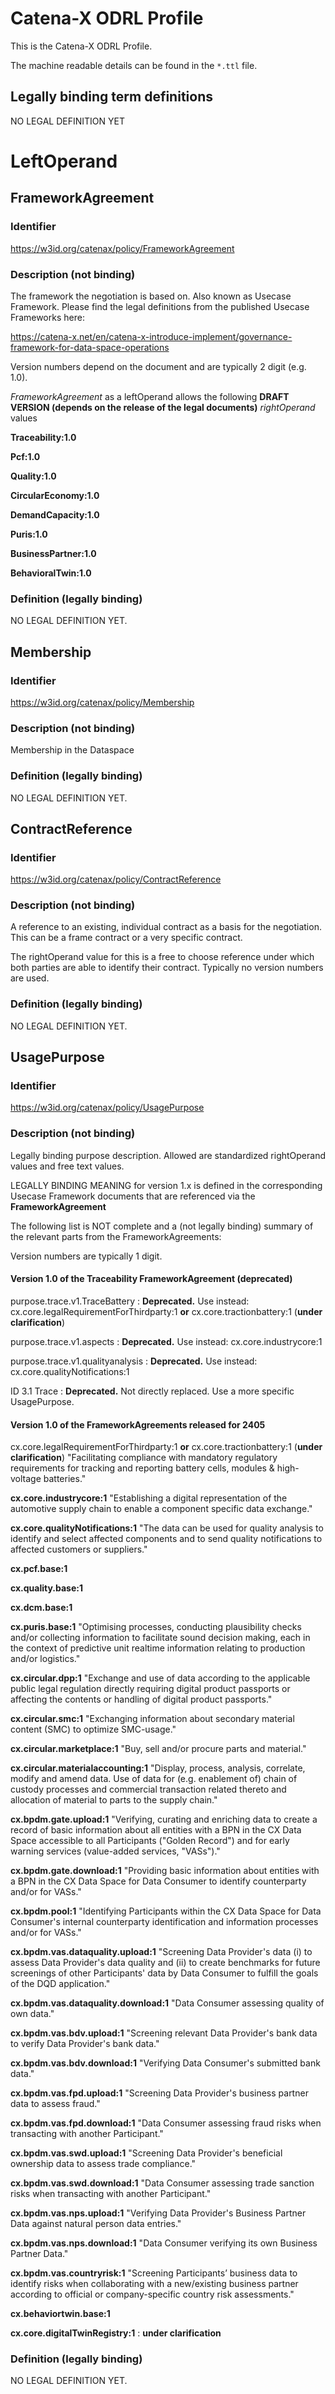 # Catena-X ODRL Profile
This is the Catena-X ODRL Profile.

The machine readable details can be found in the `*.ttl` file.

## Legally binding term definitions
NO LEGAL DEFINITION YET


# LeftOperand
## FrameworkAgreement
### Identifier
https://w3id.org/catenax/policy/FrameworkAgreement

### Description (not binding)
The framework the negotiation is based on. Also known as Usecase Framework.
Please find the legal definitions from the published Usecase Frameworks here:

https://catena-x.net/en/catena-x-introduce-implement/governance-framework-for-data-space-operations

Version numbers depend on the document and are typically 2 digit (e.g. 1.0).

*FrameworkAgreement* as a leftOperand allows the following **DRAFT VERSION (depends on the release of the legal documents)** *rightOperand* values

**Traceability:1.0**

**Pcf:1.0**

**Quality:1.0**

**CircularEconomy:1.0**

**DemandCapacity:1.0**

**Puris:1.0**

**BusinessPartner:1.0**

**BehavioralTwin:1.0**



### Definition (legally binding)
NO LEGAL DEFINITION YET.

## Membership
### Identifier
https://w3id.org/catenax/policy/Membership

### Description (not binding)
Membership in the Dataspace

### Definition (legally binding)
NO LEGAL DEFINITION YET.

## ContractReference
### Identifier
https://w3id.org/catenax/policy/ContractReference

### Description (not binding)
A reference to an existing, individual contract as a basis for the negotiation. This can be a frame contract or a very specific contract.

The rightOperand value for this is a free to choose reference under which both parties are able to identify their contract. Typically no version numbers are used.



### Definition (legally binding)
NO LEGAL DEFINITION YET.

## UsagePurpose
### Identifier
https://w3id.org/catenax/policy/UsagePurpose

### Description (not binding)
Legally binding purpose description. Allowed are standardized rightOperand values and free text values.

LEGALLY BINDING MEANING for version 1.x is defined in the corresponding Usecase Framework documents that are referenced via the **FrameworkAgreement**

The following list is NOT complete and a (not legally binding) summary of the relevant parts from the FrameworkAgreements:

Version numbers are typically 1 digit.

#### Version 1.0 of the Traceability FrameworkAgreement (deprecated)

purpose.trace.v1.TraceBattery : **Deprecated.** Use instead: cx.core.legalRequirementForThirdparty:1 **or** cx.core.tractionbattery:1 (**under clarification**)

purpose.trace.v1.aspects : **Deprecated.** Use instead: cx.core.industrycore:1

purpose.trace.v1.qualityanalysis : **Deprecated.** Use instead: cx.core.qualityNotifications:1

ID 3.1 Trace : **Deprecated.** Not directly replaced. Use a more specific UsagePurpose.

#### Version 1.0 of the FrameworkAgreements released for 2405

cx.core.legalRequirementForThirdparty:1 **or** cx.core.tractionbattery:1
(**under clarification**)
&quot;Facilitating compliance with mandatory regulatory requirements for tracking and reporting battery cells, modules &amp; high-voltage batteries.&quot;

**cx.core.industrycore:1**
&quot;Establishing a digital representation of the automotive supply chain to enable a component specific data exchange.&quot;

**cx.core.qualityNotifications:1**
&quot;The data can be used for quality analysis to identify and select affected components and to send quality notifications to affected customers or suppliers.&quot;

**cx.pcf.base:1**

**cx.quality.base:1**

**cx.dcm.base:1**

**cx.puris.base:1**
&quot;Optimising processes, conducting plausibility checks and/or collecting information to facilitate sound decision making, each in the context of predictive unit realtime information relating to production and/or logistics.&quot;

**cx.circular.dpp:1**
&quot;Exchange and use of data according to the applicable public legal regulation directly requiring digital product passports or affecting the contents or handling of digital product passports.&quot;

**cx.circular.smc:1**
&quot;Exchanging information about secondary material content (SMC) to optimize SMC-usage.&quot;

**cx.circular.marketplace:1**
&quot;Buy, sell and/or procure  parts and material.&quot;

**cx.circular.materialaccounting:1**
&quot;Display, process, analysis, correlate, modify and amend data. Use of data for (e.g. enablement of) chain of custody processes and commercial transaction related thereto and allocation of material to parts to the supply chain.&quot;

**cx.bpdm.gate.upload:1**
&quot;Verifying, curating and enriching data to create a record of basic information about all entities with a BPN in the CX Data Space accessible to all Participants (&quot;Golden Record&quot;) and for early warning services (value-added services, &quot;VASs&quot;).&quot;

**cx.bpdm.gate.download:1**
&quot;Providing basic information about entities with a BPN in the CX Data Space for Data Consumer to identify counterparty and/or for VASs.&quot;

**cx.bpdm.pool:1**
&quot;Identifying Participants within the CX Data Space for Data Consumer's internal counterparty identification and information processes and/or for VASs.&quot;

**cx.bpdm.vas.dataquality.upload:1**
&quot;Screening Data Provider's data (i) to assess Data Provider's data quality and (ii) to create benchmarks for future screenings of other Participants' data by Data Consumer to fulfill the goals of the DQD application.&quot;

**cx.bpdm.vas.dataquality.download:1**
&quot;Data Consumer assessing quality of own data.&quot;

**cx.bpdm.vas.bdv.upload:1**
&quot;Screening relevant Data Provider's bank data to verify Data Provider's bank data.&quot;

**cx.bpdm.vas.bdv.download:1**
&quot;Verifying Data Consumer's submitted bank data.&quot;

**cx.bpdm.vas.fpd.upload:1**
&quot;Screening Data Provider's business partner data to assess fraud.&quot;

**cx.bpdm.vas.fpd.download:1**
&quot;Data Consumer assessing fraud risks when transacting with another Participant.&quot;

**cx.bpdm.vas.swd.upload:1**
&quot;Screening Data Provider's beneficial ownership data to assess trade compliance.&quot;

**cx.bpdm.vas.swd.download:1**
&quot;Data Consumer assessing trade sanction risks when transacting with another Participant.&quot;

**cx.bpdm.vas.nps.upload:1**
&quot;Verifying Data Provider's Business Partner Data against natural person data entries.&quot;

**cx.bpdm.vas.nps.download:1**
&quot;Data Consumer verifying its own Business Partner Data.&quot;

**cx.bpdm.vas.countryrisk:1**
&quot;Screening Participants’ business data to identify risks when collaborating with a new/existing business partner according to official or company-specific country risk assessments.&quot;

**cx.behaviortwin.base:1**

**cx.core.digitalTwinRegistry:1** : **under clarification**




### Definition (legally binding)
NO LEGAL DEFINITION YET.

